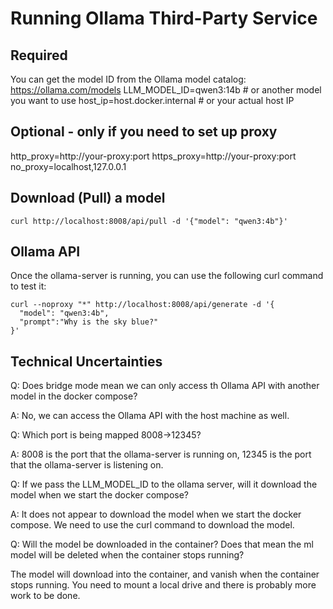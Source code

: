 # Running Ollama Third-Party Service

## Required
You can get the model ID from the Ollama model catalog: https://ollama.com/models
LLM_MODEL_ID=qwen3:14b  # or another model you want to use
host_ip=host.docker.internal  # or your actual host IP

## Optional - only if you need to set up proxy
 http_proxy=http://your-proxy:port
 https_proxy=http://your-proxy:port
 no_proxy=localhost,127.0.0.1

## Download (Pull) a model

```
curl http://localhost:8008/api/pull -d '{"model": "qwen3:4b"}'
```

## Ollama API

Once the ollama-server is running, you can use the following curl command to test it:
```
curl --noproxy "*" http://localhost:8008/api/generate -d '{
  "model": "qwen3:4b",
  "prompt":"Why is the sky blue?"
}'
```

## Technical Uncertainties

Q: Does bridge mode mean we can only access th Ollama API with another model in the docker compose?

A: No, we can access the Ollama API with the host machine as well.

Q: Which port is being mapped 8008->12345?

A: 8008 is the port that the ollama-server is running on, 12345 is the port that the ollama-server is listening on.

Q: If we pass the LLM_MODEL_ID to the ollama server, will it download the model when we start the docker compose?

A: It does not appear to download the model when we start the docker compose. We need to use the curl command to download the model.

Q: Will the model be downloaded in the container?
Does that mean the ml model will be deleted when the container stops running?

The model will download into the container, and vanish when the container stops running. You need to mount a local drive and there is probably more work to be done.